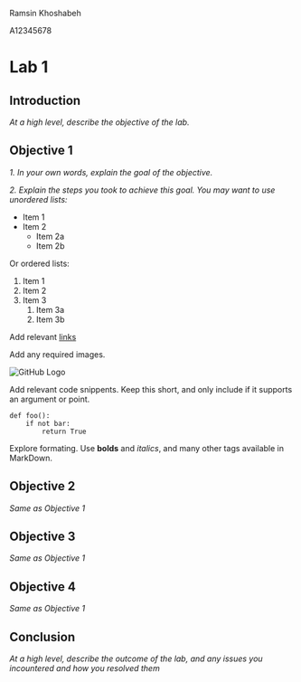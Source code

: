 Ramsin Khoshabeh

A12345678

# Lab 1

## Introduction
*At a high level, describe the objective of the lab.*

## Objective 1
*1. In your own words, explain the goal of the objective.*

*2. Explain the steps you took to achieve this goal. You may want to use unordered lists:*
* Item 1
* Item 2
  * Item 2a
  * Item 2b

Or ordered lists:
1. Item 1
1. Item 2
1. Item 3
   1. Item 3a
   1. Item 3b

Add relevant [links](https://guides.github.com/features/mastering-markdown/)

Add any required images.

![GitHub Logo](Images/python.png)

Add relevant code snippents. Keep this short, and only include if it supports an argument or point.

    def foo():
        if not bar:
            return True

Explore formating. Use **bolds** and *italics*, and many other tags available in MarkDown.

## Objective 2
*Same as Objective 1*

## Objective 3
*Same as Objective 1*

## Objective 4
*Same as Objective 1*

## Conclusion
*At a high level, describe the outcome of the lab, and any issues you incountered and how you resolved them*

